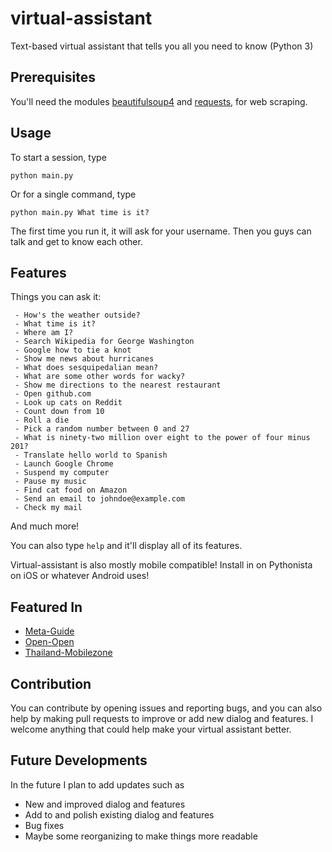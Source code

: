 # virtual-assistant
Text-based virtual assistant that tells you all you need to know (Python 3)

## Prerequisites
You'll need the modules [beautifulsoup4](https://www.crummy.com/software/BeautifulSoup/bs4/doc/#installing-beautiful-soup) and [requests](http://docs.python-requests.org/en/master/user/install/), for web scraping.

## Usage
To start a session, type

    python main.py
    
Or for a single command, type

    python main.py What time is it?

The first time you run it, it will ask for your username. Then you guys can talk and get to know each other.

## Features
Things you can ask it:
```
 - How's the weather outside?
 - What time is it?
 - Where am I?
 - Search Wikipedia for George Washington
 - Google how to tie a knot
 - Show me news about hurricanes
 - What does sesquipedalian mean?
 - What are some other words for wacky?
 - Show me directions to the nearest restaurant
 - Open github.com
 - Look up cats on Reddit
 - Count down from 10
 - Roll a die
 - Pick a random number between 0 and 27
 - What is ninety-two million over eight to the power of four minus 201?
 - Translate hello world to Spanish
 - Launch Google Chrome
 - Suspend my computer
 - Pause my music
 - Find cat food on Amazon
 - Send an email to johndoe@example.com
 - Check my mail
```
And much more!

You can also type ```help``` and it'll display all of its features.

Virtual-assistant is also mostly mobile compatible! Install in on Pythonista on iOS or whatever Android uses!

## Featured In
- [Meta-Guide](http://meta-guide.com/software-meta-guide/100-best-github-virtual-assistant)
- [Open-Open](http://www.open-open.com/github/view/github2017-09-03.html)
- [Thailand-Mobilezone](http://thailand-mobilezone.com/provision.php?homework-helper-bot)

## Contribution
You can contribute by opening issues and reporting bugs, and you can also help by making pull requests to improve or add new dialog and features. I welcome anything that could help make your virtual assistant better.

## Future Developments
In the future I plan to add updates such as
 - New and improved dialog and features
 - Add to and polish existing dialog and features
 - Bug fixes
 - Maybe some reorganizing to make things more readable
